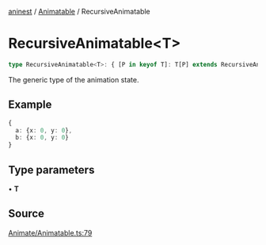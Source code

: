 [aninest](../../index.md) / [Animatable](../index.md) / RecursiveAnimatable

# RecursiveAnimatable\<T\>

```ts
type RecursiveAnimatable<T>: { [P in keyof T]: T[P] extends RecursiveAnimatable<unknown> ? RecursiveAnimatable<T[P]> : number };
```

The generic type of the animation state.

## Example

```ts
{ 
  a: {x: 0, y: 0},
  b: {x: 0, y: 0} 
}
```

## Type parameters

• **T**

## Source

[Animate/Animatable.ts:79](https://github.com/plexigraph/aninest/blob/9c9889e/src/Animate/Animatable.ts#L79)
